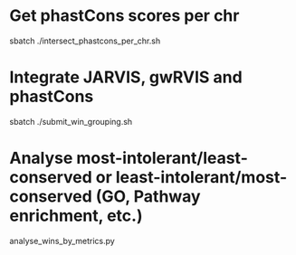 # Get phastCons scores per chr
sbatch ./intersect_phastcons_per_chr.sh

# Integrate JARVIS, gwRVIS and phastCons
sbatch ./submit_win_grouping.sh

# Analyse most-intolerant/least-conserved or least-intolerant/most-conserved (GO, Pathway enrichment, etc.)
analyse_wins_by_metrics.py
